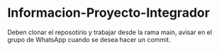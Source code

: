 # Informacion-Proyecto-Integrador

Deben clonar el reposotirio y trabajar desde la rama main, avisar en el grupo de WhatsApp cuando se desea hacer un commit.
